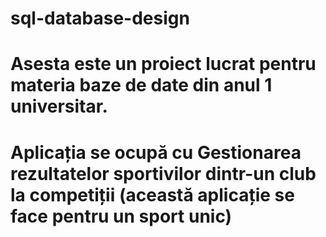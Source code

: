 # sql-database-design
# Asesta este un proiect lucrat pentru materia baze de date din anul 1 universitar.
# Aplicația se ocupă cu Gestionarea rezultatelor sportivilor dintr-un club la competiții (această aplicație se face pentru un sport unic)
